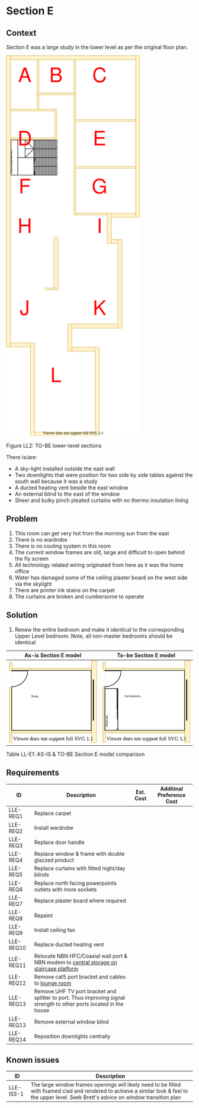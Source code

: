 # Section E

## Context
Section E was a large study in the lower level as per the original floor plan.

![TO-BE lower-level diagram](Lower-Level-TO-BE-sections.svg)

Figure LL2: TO-BE lower-level sections

There is/are:
* A sky-light installed outside the east wall
* Two downlights that were position for two side by side tables against the south wall  because it was a study
* A ducted heating vent beside the east window
* An external blind to the east of the window
* Sheer and bulky pinch pleated curtains with no thermo insulation lining

## Problem
1. This room can get very hot from the morning sun from the east 
2. There is no wardrobe 
3. There is no cooling system in this room
4. The current window frames are old, large and difficult to open behind the fly screen
5. All technology related wiring originated from here as it was the home office
6. Water has damaged some of the ceiling plaster board on the west side via the skylight
6. There are printer ink stains on the carpet
7. The curtains are broken and cumbersome to operate

## Solution
1. Renew the entire bedroom and make it identical to the corresponding Upper Level bedroom. Note, all non-master bedrooms should be identical

|As-is Section E model| To-be Section E model|
|---|---|
|![AS-IS lower-level Section E diagram](Lower-Level-AS-IS-section-E.svg)|![TO-BE lower-level Section E diagram](Lower-Level-TO-BE-section-E.svg)|

Table LL-E1: AS-IS & TO-BE Section E model comparison

## Requirements
|ID|Description|Est. Cost|Additinal Preference Cost|
|---|---|---|--|
|LLE-REQ1|Replace carpet||
|LLE-REQ2|Install wardrobe||
|LLE-REQ3|Replace door handle||
|LLE-REQ4|Replace window & frame with double glazzed product||
|LLE-REQ5|Replace curtains with fitted night/day blinds||
|LLE-REQ6|Replace north facing powerpoints outlets with more sockets||
|LLE-REQ7|Replace plaster board where required||
|LLE-REQ8|Repaint||
|LLE-REQ9|Install ceiling fan||
|LLE-REQ10|Replace ducted heating vent||
|LLE-REQ11|Relocate NBN HFC/Coaxial wall port & NBN modem to [central storage on staircase platform](./section-DF-requirements.md)||
|LLE-REQ12|Remove cat5 port bracket and cables to [lounge room](./section-K-requirements.md)||
|LLE-REQ13|Remove UHF TV port bracket and splitter to port. Thus improving signal strength to other ports located in the house||
|LLE-REQ13|Remove external window blind||
|LLE-REQ14|Reposition downlights centrally||

## Known issues
|ID|Description|
|---|---|
|LLE-ISS-1|The large window frames openings will likely need to be filled with foamed clad and rendered to achieve a similar look & feel to the upper level. Seek Brett's advice on window transition plan|